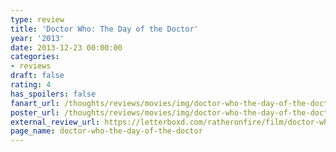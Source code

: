 ```yaml
---
type: review
title: 'Doctor Who: The Day of the Doctor'
year: '2013'
date: 2013-12-23 00:00:00
categories:
- reviews
draft: false
rating: 4
has_spoilers: false
fanart_url: /thoughts/reviews/movies/img/doctor-who-the-day-of-the-doctor_fanart.png
poster_url: /thoughts/reviews/movies/img/doctor-who-the-day-of-the-doctor_poster.png
external_review_url: https://letterboxd.com/ratheronfire/film/doctor-who-the-day-of-the-doctor/
page_name: doctor-who-the-day-of-the-doctor
---
```


